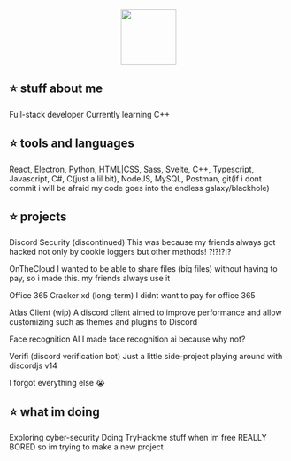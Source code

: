 <div id="header" align="center">
  <img src="https://media.giphy.com/media/M9gbBd9nbDrOTu1Mqx/giphy.gif" width="100"/>
</div>

## ⭐ stuff about me
 
 Full-stack developer
 Currently learning C++
 
## ⭐ tools and languages

React, Electron, Python, HTML|CSS, Sass, Svelte, C++, Typescript, Javascript, C#, C(just a lil bit), NodeJS, MySQL, Postman, git(if i dont commit i will be afraid my code goes into the endless galaxy/blackhole)

## ⭐ projects

Discord Security (discontinued)
This was because my friends always got hacked not only by cookie loggers but other methods! ?!?!?!?

OnTheCloud
I wanted to be able to share files (big files) without having to pay, so i made this. my friends always use it

Office 365 Cracker xd (long-term)
I didnt want to pay for office 365

Atlas Client (wip)
A discord client aimed to improve performance and allow customizing such as themes and plugins to Discord

Face recognition AI
I made face recognition ai because why not?

Verifi (discord verification bot)
Just a little side-project playing around with discordjs v14

I forgot everything else :sob:

## ⭐ what im doing

Exploring cyber-security
Doing TryHackme stuff when im free
REALLY BORED so im trying to make a new project
 

